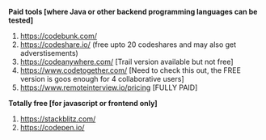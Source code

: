 **Paid tools [where Java or other backend programming languages can be tested]**
1. https://codebunk.com/
2. https://codeshare.io/ (free upto 20 codeshares and may also get adverstisements)
3. https://codeanywhere.com/ [Trail version available but not free]
4. https://www.codetogether.com/ [Need to check this out, the FREE version is goos enough for 4 collaborative users]
5. https://www.remoteinterview.io/pricing [FULLY PAID]


**Totally free [for javascript or frontend only]**
1. https://stackblitz.com/
2. https://codepen.io/
